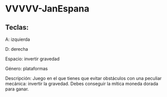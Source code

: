 # VVVVV-JanEspana
Teclas:
-
A: izquierda

D: derecha

Espacio: invertir gravedad

Género: plataformas

Descripción: Juego en el que tienes que evitar obstáculos con una peculiar mecánica: invertir la gravedad. Debes conseguir la mítica moneda dorada para ganar.
